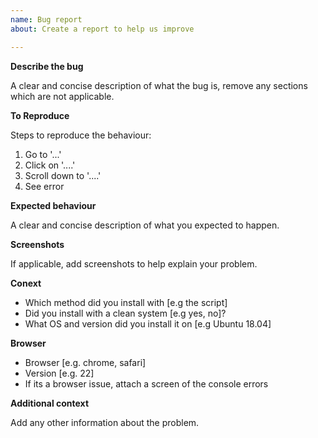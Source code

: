 ```yaml
---
name: Bug report
about: Create a report to help us improve

---
```


**Describe the bug**

A clear and concise description of what the bug is, remove any sections which are not applicable.

**To Reproduce**

Steps to reproduce the behaviour:
1. Go to '...'
2. Click on '....'
3. Scroll down to '....'
4. See error

**Expected behaviour**

A clear and concise description of what you expected to happen.

**Screenshots**

If applicable, add screenshots to help explain your problem.

**Conext**

 - Which method did you install with [e.g the script]
 - Did you install with a clean system [e.g yes, no]?
 - What OS and version did you install it on [e.g Ubuntu 18.04]

**Browser**

 - Browser [e.g. chrome, safari]
 - Version [e.g. 22]
 - If its a browser issue, attach a screen of the console errors

**Additional context**

Add any other information about the problem.
